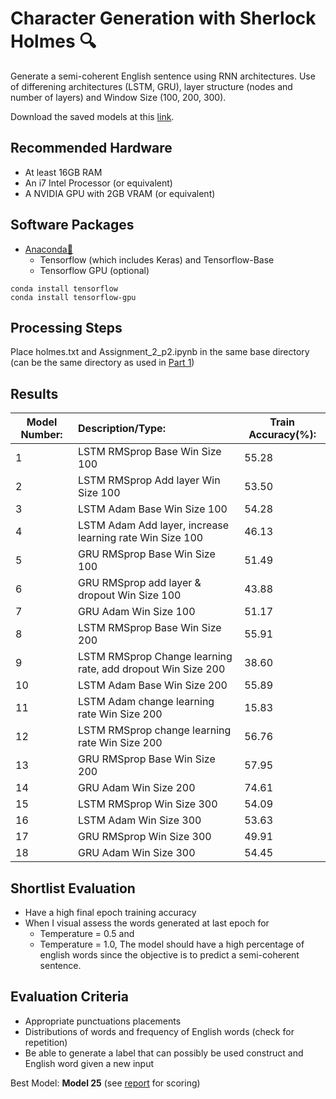# Character Generation with Sherlock Holmes 🔍
Generate a semi-coherent English sentence using RNN architectures. Use of differening architectures (LSTM, GRU), layer structure (nodes and number of layers) and Window Size (100, 200, 300).

Download the saved models at this [link](https://drive.google.com/file/d/1Vvh3p1wEghT1_nc_OQz2uuoTVP1-STwd/view?usp=sharing).

## Recommended Hardware
* At least 16GB RAM
* An i7 Intel Processor (or equivalent)
* A NVIDIA GPU with 2GB VRAM (or equivalent)

## Software Packages
* [Anaconda🐍](https://www.anaconda.com/products/individual)
   * Tensorflow (which includes Keras) and Tensorflow-Base
   * Tensorflow GPU (optional)
   
```
conda install tensorflow
conda install tensorflow-gpu
```

## Processing Steps 
Place holmes.txt and Assignment_2_p2.ipynb in the same base directory (can be the same directory as used in [Part 1](https://github.com/RyanNgCT/RNNTasks/tree/master/Part%201))

## Results
| Model Number:  | Description/Type:                                           |Train Accuracy(%):|
| -------------  |:------------------------------------------------------------| ---------------- |
| 1              | LSTM RMSprop Base Win Size 100                              | 55.28            |
| 2              | LSTM RMSprop Add layer Win Size 100                         | 53.50            |
| 3              | LSTM Adam Base Win Size 100                                 | 54.28            |
| 4              | LSTM Adam Add layer, increase learning rate Win Size 100    | 46.13            |
| 5              | GRU RMSprop Base Win Size 100                               | 51.49            |
| 6              | GRU RMSprop add layer & dropout Win Size 100                | 43.88            |
| 7              | GRU Adam Win Size 100                                       | 51.17            |
| 8              | LSTM RMSprop Base Win Size 200                              | 55.91            |
| 9              | LSTM RMSprop Change learning rate, add dropout Win Size 200 | 38.60            |
| 10             | LSTM Adam Base Win Size 200                                 | 55.89            |
| 11             | LSTM Adam change learning rate Win Size 200                 | 15.83            |
| 12             | LSTM RMSprop change learning rate Win Size 200              | 56.76            |
| 13             | GRU RMSprop Base Win Size 200                               | 57.95            |
| 14             | GRU Adam Win Size 200                                       | 74.61            |
| 15             | LSTM RMSprop Win Size 300                                   | 54.09            |
| 16             | LSTM Adam Win Size 300                                      | 53.63            |
| 17             | GRU RMSprop Win Size 300                                    | 49.91            |
| 18             | GRU Adam Win Size 300                                       | 54.45            |

## Shortlist Evaluation
* Have a high final epoch training accuracy
* When I visual assess the words generated at last epoch for
  * Temperature = 0.5 and
  * Temperature = 1.0,
The model should have a high percentage of english words since the objective is to predict a semi-coherent sentence.

## Evaluation Criteria
*	Appropriate punctuations placements
*	Distributions of words and frequency of English words (check for repetition)
*	Be able to generate a label that can possibly be used construct and English word given a new input


Best Model: **Model 25** (see [report](https://github.com/RyanNgCT/RNNTasks/blob/master/DL_Assignment2_Report_NG%20CHIN%20TIONG%20RYAN.pdf) for scoring)


